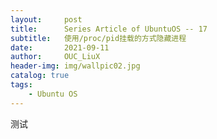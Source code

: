 ```yaml
---
layout:     post
title:      Series Article of UbuntuOS -- 17       
subtitle:   使用/proc/pid挂载的方式隐藏进程                           
date:       2021-09-11
author:     OUC_LiuX
header-img: img/wallpic02.jpg
catalog: true
tags:
    - Ubuntu OS
---
```

测试